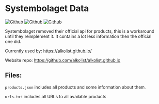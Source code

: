 # Systembolaget Data
[![Github](https://img.shields.io/github/last-commit/C4illin/systembolaget-data?logoColor=white&style=for-the-badge&label=Updated)](https://github.com/C4illin/systembolaget-data/commits/main)
[![Github](https://img.shields.io/github/stars/C4illin/systembolaget-data?logo=github&logoColor=white&style=for-the-badge)](https://github.com/C4illin/systembolaget-data/stargazers/)
[![Github](https://img.shields.io/website?down_color=red&down_message=offline&style=for-the-badge&up_color=limegreen&up_message=online&url=https%3A%2F%2Falkolist.github.io%2F)](https://alkolist.github.io/)

Systembolaget removed their official api for products, this is a workaround until they reimplement it. It contains a lot less information then the official one did.

Currently used by:
https://alkolist.github.io/

Website repo:
https://github.com/alkolist/alkolist.github.io

## Files:

`products.json` includes all products and some information about them.

`urls.txt` includes all URLs to all available products.
